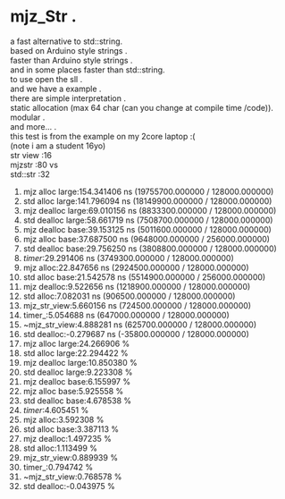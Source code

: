 # mjz_Str .<br>
a fast alternative to std::string.<br>
 based on Arduino style strings .<br>
 faster than Arduino style strings . <br>
 and in some places faster than std::string.<br>
 to use open the sll  .<br>
 and we have a example .<br>
 there are simple interpretation .<br>
 static allocation (max 64 char (can you change at compile time /code)).<br>
 modular .<br>
 and more... .<br>
 this test is from the example on my 2core laptop :(<br>
 (note i am a student 16yo)<br>
 str view :16 <br>
 mjzstr :80 vs<br>
 std::str :32<br>
1. mjz alloc large:154.341406 ns (19755700.000000 / 128000.000000)
2. std alloc large:141.796094 ns (18149900.000000 / 128000.000000)
3. mjz dealloc large:69.010156 ns (8833300.000000 / 128000.000000)
4. std dealloc large:58.661719 ns (7508700.000000 / 128000.000000)
5. mjz dealloc base:39.153125 ns (5011600.000000 / 128000.000000)
6. mjz alloc base:37.687500 ns (9648000.000000 / 256000.000000)
7. std dealloc base:29.756250 ns (3808800.000000 / 128000.000000)
8. _timer_:29.291406 ns (3749300.000000 / 128000.000000)
9. mjz alloc:22.847656 ns (2924500.000000 / 128000.000000)
10. std alloc base:21.542578 ns (5514900.000000 / 256000.000000)
11. mjz dealloc:9.522656 ns (1218900.000000 / 128000.000000)
12. std alloc:7.082031 ns (906500.000000 / 128000.000000)
13. mjz_str_view:5.660156 ns (724500.000000 / 128000.000000)
14. timer_:5.054688 ns (647000.000000 / 128000.000000)
15. ~mjz_str_view:4.888281 ns (625700.000000 / 128000.000000)
16. std dealloc:-0.279687 ns (-35800.000000 / 128000.000000)
1. mjz alloc large:24.266906 %
2. std alloc large:22.294422 %
3. mjz dealloc large:10.850380 %
4. std dealloc large:9.223308 %
5. mjz dealloc base:6.155997 %
6. mjz alloc base:5.925558 %
7. std dealloc base:4.678538 %
8. _timer_:4.605451 %
9. mjz alloc:3.592308 %
10. std alloc base:3.387113 %
11. mjz dealloc:1.497235 %
12. std alloc:1.113499 %
13. mjz_str_view:0.889939 %
14. timer_:0.794742 %
15. ~mjz_str_view:0.768578 %
16. std dealloc:-0.043975 %

</p>
 <br>
 <br>
